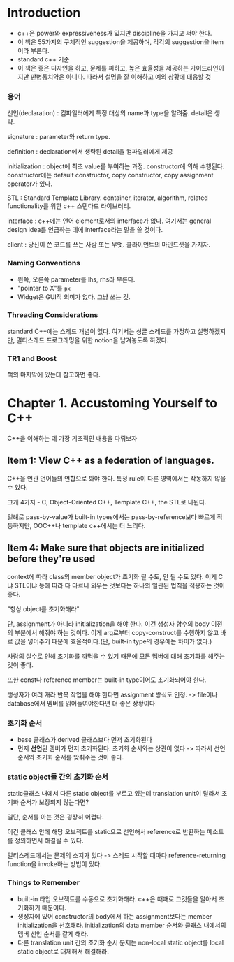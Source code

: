 # Introduction

- c++은 power와 expressiveness가 있지만 discipline을 가지고 써야 한다.
- 이 책은 55가지의 구체적인 suggestion을 제공하며, 각각의 suggestion을 item이라 부른다.
- standard c++ 기준
- 이 책은 좋은 디자인을 하고, 문제를 피하고, 높은 효율성을 제공하는 가이드라인이지만 만병통치약은 아니다. 따라서 설명을 잘 이해하고 예외 상황에 대응할 것



### 용어

선언(declaration) : 컴파일러에게 특정 대상의 name과 type을 알려줌. detail은 생략.

signature : parameter와 return type.

definition : declaration에서 생략된 detail을 컴파일러에게 제공

initialization :  object에 최초 value를 부여하는 과정. constructor에 의해 수행된다. constructor에는 default constructor, copy constructor, copy assignment operator가 있다.

STL : Standard Template Library. container, iterator, algorithm, related functionality를 위한 c++ 스탠다드 라이브러리.

interface : c++에는 언어 element로서의 interface가 없다. 여기서는 general design idea를 언급하는 데에 interface라는 말을 쓸 것이다.

client : 당신이 쓴 코드를 쓰는 사람 또는 무엇. 클라이언트의 마인드셋을 가지자.



### Naming Conventions

- 왼쪽, 오른쪽 parameter를 lhs, rhs라 부른다.
- "pointer to X"를 `px`
- Widget은 GUI적 의미가 없다. 그냥 쓰는 것.



### Threading Considerations

standard C++에는 스레드 개념이 없다. 여기서는 싱글 스레드를 가정하고 설명하겠지만, 멀티스레드 프로그래밍을 위한 notion을 남겨놓도록 하겠다.



### TR1 and Boost

책의 마지막에 있는데 참고하면 좋다.





# Chapter 1. Accustoming Yourself to C++

C++을 이해하는 데 가장 기초적인 내용을 다뤄보자



## Item 1: View C++ as a federation of languages.

C++을 연관 언어들의 연합으로 봐야 한다. 특정 rule이 다른 영역에서는 작동하지 않을 수 있다.

크게 4가지 - C, Object-Oriented C++, Template C++, the STL로 나뉜다.

일례로 pass-by-value가 built-in types에서는 pass-by-reference보다 빠르게 작동하지만, OOC++나 template c++에서는 더 느리다.





## Item 4: Make sure that objects are initialized before they're used

context에 따라 class의 member object가 초기화 될 수도, 안 될 수도 있다. 이게 C냐 STL이냐 등에 따라 다 다르니 외우는 것보다는 하나의 일관된 법칙을 적용하는 것이 좋다.

"항상 object를 초기화해라"

단, assignment가 아니라 initialization을 해야 한다. 이건 생성자 함수의 body 이전의 부분에서 해줘야 하는 것이다. 이게 arg로부터 copy-construct를 수행하지 않고 바로 값을 넣어주기 때문에 효율적이다.(단, built-in type의 경우에는 차이가 없다.)

사람의 실수로 인해 초기화를 까먹을 수 있기 때문에 모든 멤버에 대해 초기화를 해주는 것이 좋다.

또한 const나 reference member는 built-in type이어도 초기화되어야 한다.

생성자가 여러 개라 반복 작업을 해야 한다면 assignment 방식도 인정. -> file이나 database에서 멤버를 읽어들여야한다면 더 좋은 상황이다



### 초기화 순서

- base 클래스가 derived 클래스보다 먼저 초기화된다
- 먼저 **선언**된 멤버가 먼저 초기화된다. 초기화 순서와는 상관이 없다 -> 따라서 선언 순서와 초기화 순서를 맞춰주는 것이 좋다.



### static object들 간의 초기화 순서

static클래스 내에서 다른 static object를 부르고 있는데 translation unit이 달라서 초기화 순서가 보장되지 않는다면?

일단, 순서를 아는 것은 굉장히 어렵다.

이건 클래스 안에 해당 오브젝트를 static으로 선언해서 reference로 반환하는 메소드를 정의하면서 해결될 수 있다.

멀티스레드에서는 문제의 소지가 있다 -> 스레드 시작할 때마다 reference-returning function을 invoke하는 방법이 있다.



### Things to Remember

- built-in 타입 오브젝트를 수동으로 초기화해라. c++은 때때로 그것들을 알아서 초기화하기 때문이다.
- 생성자에 있어 constructor의 body에서 하는 assignment보다는 member initialization을 선호해라. initialization의 data member 순서와 클래스 내에서의 멤버 선언 순서를 같게 해라.
- 다른 translation unit 간의 초기화 순서 문제는 non-local static object를 local static object로 대체해서 해결해라.









